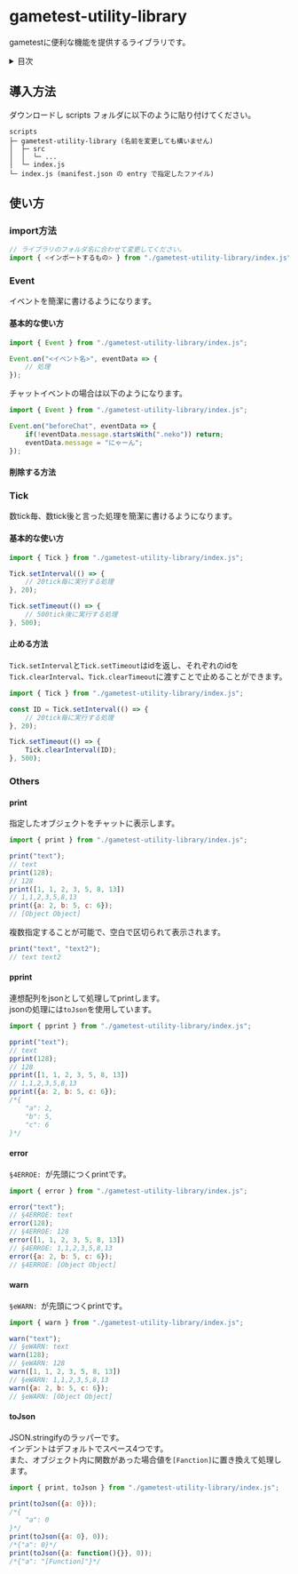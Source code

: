 # gametest-utility-library
gametestに便利な機能を提供するライブラリです。

<!-- START doctoc generated TOC please keep comment here to allow auto update -->
<!-- DON'T EDIT THIS SECTION, INSTEAD RE-RUN doctoc TO UPDATE -->
<details>
<summary>目次</summary>

- [導入方法](#%E5%B0%8E%E5%85%A5%E6%96%B9%E6%B3%95)
- [使い方](#%E4%BD%BF%E3%81%84%E6%96%B9)
  - [import方法](#import%E6%96%B9%E6%B3%95)
  - [Event](#event)
    - [基本的な使い方](#%E5%9F%BA%E6%9C%AC%E7%9A%84%E3%81%AA%E4%BD%BF%E3%81%84%E6%96%B9)
    - [削除する方法](#%E5%89%8A%E9%99%A4%E3%81%99%E3%82%8B%E6%96%B9%E6%B3%95)
  - [Tick](#tick)
    - [基本的な使い方](#%E5%9F%BA%E6%9C%AC%E7%9A%84%E3%81%AA%E4%BD%BF%E3%81%84%E6%96%B9-1)
    - [止める方法](#%E6%AD%A2%E3%82%81%E3%82%8B%E6%96%B9%E6%B3%95)

</details>
<!-- END doctoc generated TOC please keep comment here to allow auto update -->

## 導入方法
ダウンロードし scripts フォルダに以下のように貼り付けてください。
```
scripts
├─ gametest-utility-library (名前を変更しても構いません)
│  ├─ src
│  │  └─ ...
│  └─ index.js
└─ index.js (manifest.json の entry で指定したファイル)
```

## 使い方
### import方法
```js
// ライブラリのフォルダ名に合わせて変更してください。
import { <インポートするもの> } from "./gametest-utility-library/index.js";
```

### Event
イベントを簡潔に書けるようになります。
#### 基本的な使い方
```js
import { Event } from "./gametest-utility-library/index.js";

Event.on("<イベント名>", eventData => {
    // 処理
});
```
チャットイベントの場合は以下のようになります。
```js
import { Event } from "./gametest-utility-library/index.js";

Event.on("beforeChat", eventData => {
    if(!eventData.message.startsWith(".neko")) return;
    eventData.message = "にゃーん";
});
```
#### 削除する方法

### Tick
数tick毎、数tick後と言った処理を簡潔に書けるようになります。
#### 基本的な使い方
```js
import { Tick } from "./gametest-utility-library/index.js";

Tick.setInterval(() => {
    // 20tick毎に実行する処理
}, 20);

Tick.setTimeout(() => {
    // 500tick後に実行する処理
}, 500);
```
#### 止める方法
`Tick.setInterval`と`Tick.setTimeout`はidを返し、それぞれのidを`Tick.clearInterval`、`Tick.clearTimeout`に渡すことで止めることができます。
```js
import { Tick } from "./gametest-utility-library/index.js";

const ID = Tick.setInterval(() => {
    // 20tick毎に実行する処理
}, 20);

Tick.setTimeout(() => {
    Tick.clearInterval(ID);
}, 500);
```
### Others
#### print
指定したオブジェクトをチャットに表示します。
```js
import { print } from "./gametest-utility-library/index.js";

print("text");
// text
print(128);
// 128
print([1, 1, 2, 3, 5, 8, 13])
// 1,1,2,3,5,8,13
print({a: 2, b: 5, c: 6});
// [Object Object]
```
複数指定することが可能で、空白で区切られて表示されます。
```js
print("text", "text2");
// text text2
```
#### pprint
連想配列をjsonとして処理してprintします。  
jsonの処理には`toJson`を使用しています。
```js
import { pprint } from "./gametest-utility-library/index.js";

pprint("text");
// text
pprint(128);
// 128
pprint([1, 1, 2, 3, 5, 8, 13])
// 1,1,2,3,5,8,13
pprint({a: 2, b: 5, c: 6});
/*{
    "a": 2,
    "b": 5,
    "c": 6
}*/
```
#### error
`§4ERROE: `が先頭につくprintです。
```js
import { error } from "./gametest-utility-library/index.js";

error("text");
// §4ERROE: text
error(128);
// §4ERROE: 128
error([1, 1, 2, 3, 5, 8, 13])
// §4ERROE: 1,1,2,3,5,8,13
error({a: 2, b: 5, c: 6});
// §4ERROE: [Object Object]
```
#### warn
`§eWARN: `が先頭につくprintです。
```js
import { warn } from "./gametest-utility-library/index.js";

warn("text");
// §eWARN: text
warn(128);
// §eWARN: 128
warn([1, 1, 2, 3, 5, 8, 13])
// §eWARN: 1,1,2,3,5,8,13
warn({a: 2, b: 5, c: 6});
// §eWARN: [Object Object]
```
#### toJson
JSON.stringifyのラッパーです。  
インデントはデフォルトでスペース4つです。  
また、オブジェクト内に関数があった場合値を`[Fanction]`に置き換えて処理します。
```js
import { print, toJson } from "./gametest-utility-library/index.js";

print(toJson({a: 0}));
/*{
    "a": 0
}*/
print(toJson({a: 0}, 0));
/*{"a": 0}*/
print(toJson({a: function(){}}, 0));
/*{"a": "[Function]"}*/
```
